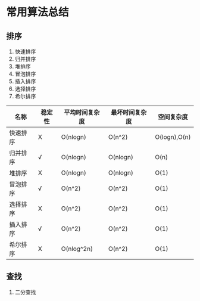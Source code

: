 
# 常用算法总结

## 排序
1. 快速排序
2. 归并排序
3. 堆排序
4. 冒泡排序
5. 插入排序
6. 选择排序
7. 希尔排序

|名称|稳定性|平均时间复杂度|最坏时间复杂度|空间复杂度|
|---|---|---|---|---|
|快速排序|X|O(nlogn)|O(n^2)|O(logn),O(n)|
|归并排序|√|O(nlogn)|O(nlogn)|O(n)|
|堆排序|X|O(nlogn)|O(nlogn)|O(1)|
|冒泡排序|√|O(n^2)|O(n^2)|O(1)|
|选择排序|X|O(n^2)|O(n^2)|O(1)|
|插入排序|√|O(n^2)|O(n^2)|O(1)|
|希尔排序|X|O(nlog^2n)|O(n^2)|O(1)|

## 查找
1. 二分查找
